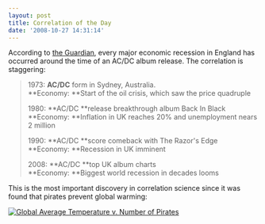 ```yaml
---
layout: post
title: Correlation of the Day
date: '2008-10-27 14:31:14'
---
```



According to [the Guardian](http://www.guardian.co.uk/music/2008/oct/27/acdc-music-recession), every major economic recession in England has occurred around the time of an AC/DC album release. The correlation is staggering:

> 1973: **AC/DC** form in Sydney, Australia.  
> **Economy: **Start of the oil crisis, which saw the price quadruple
> 
> 1980: **AC/DC **release breakthrough album Back In Black  
> **Economy: **Inflation in UK reaches 20% and unemployment nears 2 million
> 
> 1990: **AC/DC **score comeback with The Razor's Edge  
> **Economy: **Recession in UK imminent
> 
> 2008: **AC/DC **top UK album charts  
> **Economy: **Biggest world recession in decades looms

This is the most important discovery in correlation science since it was found that pirates prevent global warming:

[![](http://www.venganza.org/piratesarecool4.gif "Global Average Temperature v. Number of Pirates")](http://www.venganza.org/about/open-letter/)


